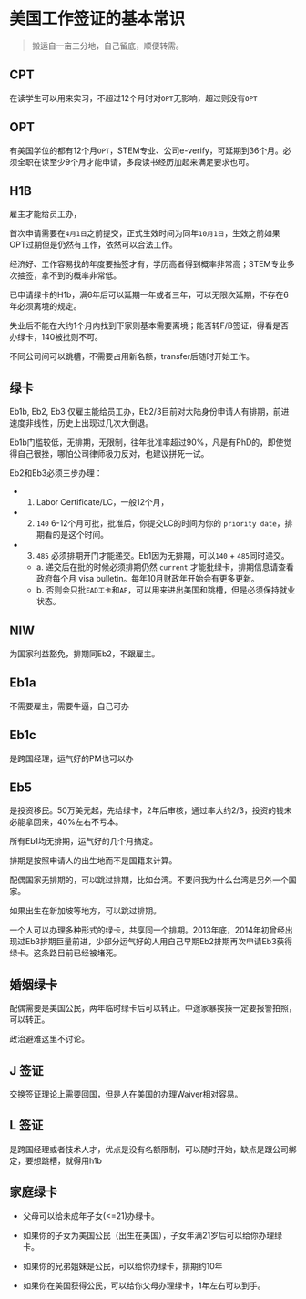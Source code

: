 # 美国工作签证的基本常识

> 搬运自一亩三分地，自己留底，顺便转需。

## CPT

在读学生可以用来实习，不超过12个月时对`OPT`无影响，超过则没有`OPT`

## OPT

有美国学位的都有12个月`OPT`，STEM专业、公司e-verify，可延期到36个月。必须全职在读至少9个月才能申请，多段读书经历加起来满足要求也可。

## H1B

雇主才能给员工办，

首次申请需要在`4月1日`之前提交，正式生效时间为同年`10月1日`，生效之前如果OPT过期但是仍然有工作，依然可以合法工作。

经济好、工作容易找的年度要抽签才有，学历高者得到概率非常高；STEM专业多次抽签，拿不到的概率非常低。

已申请绿卡的H1b，满6年后可以延期一年或者三年，可以无限次延期，不存在6年必须离境的规定。

失业后不能在大约1个月内找到下家则基本需要离境；能否转F/B签证，得看是否办绿卡，140被批则不可。

不同公司间可以跳槽，不需要占用新名额，transfer后随时开始工作。

## 绿卡

Eb1b, Eb2, Eb3 仅雇主能给员工办，Eb2/3目前对大陆身份申请人有排期，前进速度非线性，历史上出现过几次大倒退。

Eb1b门槛较低，无排期，无限制，往年批准率超过90%，凡是有PhD的，即使觉得自己很挫，哪怕公司律师极力反对，也建议拼死一试。

Eb2和Eb3必须三步办理：

- 1. Labor Certificate/LC，一般12个月，

- 2. `140` 6-12个月可批，批准后，你提交LC的时间为你的 `priority date`，排期看的是这个时间。

- 3. `485` 必须排期开门才能递交。Eb1因为无排期，可以`140` + `485`同时递交。

  - a. 递交后在批的时候必须排期仍然 `current` 才能批绿卡，排期信息请查看政府每个月 visa bulletin。每年10月财政年开始会有更多更新。
  - b. 否则会只批`EAD工卡`和`AP`，可以用来进出美国和跳槽，但是必须保持就业状态。

## NIW

为国家利益豁免，排期同Eb2，不跟雇主。

## Eb1a

不需要雇主，需要牛逼，自己可办

## Eb1c

是跨国经理，运气好的PM也可以办

## Eb5

是投资移民。50万美元起，先给绿卡，2年后审核，通过率大约2/3，投资的钱未必能拿回来，40%左右不亏本。

所有Eb1均无排期，运气好的几个月搞定。 

排期是按照申请人的出生地而不是国籍来计算。

配偶国家无排期的，可以跳过排期，比如台湾。不要问我为什么台湾是另外一个国家。

如果出生在新加坡等地方，可以跳过排期。

一个人可以办理多种形式的绿卡，共享同一个排期。2013年底，2014年初曾经出现过Eb3排期巨量前进，少部分运气好的人用自己早期Eb2排期再次申请Eb3获得绿卡。这条路目前已经被堵死。

## 婚姻绿卡

配偶需要是美国公民，两年临时绿卡后可以转正。中途家暴挨揍一定要报警拍照，可以转正。

政治避难这里不讨论。

## J 签证

交换签证理论上需要回国，但是人在美国的办理Waiver相对容易。

## L 签证

是跨国经理或者技术人才，优点是没有名额限制，可以随时开始，缺点是跟公司绑定，要想跳槽，就得用h1b

## 家庭绿卡

- 父母可以给未成年子女(<=21)办绿卡。

- 如果你的子女为美国公民（出生在美国），子女年满21岁后可以给你办理绿卡。

- 如果你的兄弟姐妹是公民，可以给你办绿卡，排期约10年

- 如果你在美国获得公民，可以给你父母办理绿卡，1年左右可以到手。

